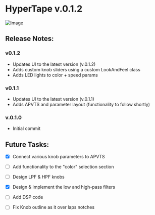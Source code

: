 # HyperTape v.0.1.2

![Image](https://github.com/user-attachments/assets/5c69e1e1-8cd9-41cb-88c8-84408cdfac72)

## Release Notes:

### v0.1.2

- Updates UI to the latest version (v.0.1.2)
- Adds custom knob sliders using a custom LookAndFeel class
- Adds LED lights to color + speed params

### v0.1.1

- Updates UI to the latest version (v.0.1.1)
- Adds APVTS and parameter layout (functionality to follow shortly)

### v.0.1.0

- Initial commit

## Future Tasks:

- [x] Connect various knob parameters to APVTS
- [ ] Add functionality to the "color" selection section
- [ ] Design LPF & HPF knobs
- [x] Design & implement the low and high-pass filters
- [ ] Add DSP code
- [ ] Fix Knob outline as it over laps notches


